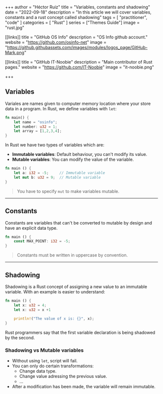 +++
author =  "Héctor Ruiz"
title =  "Variables, constants and shadowing"
date = "2022-09-18"
description = "In this article we will cover variables, constants and a rust concept called shadowing"
tags = [ 
    "practitioner",
	"code"
]
categories = [
    "Rust"
]
series = ["Themes Guide"]
image = "rust.jpg"

[[links]]
title = "GitHub OS Info"
description = "OS Info github account."
website = "https://github.com/osinfo-net"
image = "https://github.githubassets.com/images/modules/logos_page/GitHub-Mark.png"

[[links]]
title = "GitHub IT-Noobie"
description = "Main contributor of Rust pages."
website = "https://github.com/IT-Noobie"
image = "it-noobie.png"

+++

## Variables
Variales are names given to computer memory location where your store data in a program. In Rust, we define variables with `let`:
```rust
fn main() {
	let name = "osinfo";
	let number: u32 = 1;
	let array = [1,2,3,4];
}
```
In Rust we have two types of variables which are:
* **Immutable variables**: Default behaviour, you can't modify its value.
* **Mutable variables**: You can modify the value of the variable.
```rust
fn main () {
	let a: i32 = -5;     // Immutable variable
	let mut b: u32 = 9;  // Mutable variable
}
```
> You have to specify `mut` to make variables mutable.
---

## Constants
Constants are variables that can't be converted to mutable by design and have an explicit data type.
```rust
fn main () {
	const MAX_POINT: i32 = -5;    
}
```
> Constants must be written in uppercase by convention.
---
## Shadowing
Shadowing is a Rust concept of assigning a new value to an immutable variable. With an example is easier to understand:

```rust
fn main () {
	let x: u32 = 4;
	let x: u32 = x +1
	
	println!("The value of x is: {}", x);
}
```
Rust programmers say that the first variable declaration is being shadowed by the second. 

###  Shadowing vs Mutable variables
* Without using `let`, script will fail.
* You can only do certain transformations:
	* Change data type.
	* Change value adressing the previous value.
	* ...
* After a modification has been made, the variable will remain immutable.

